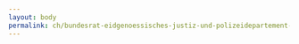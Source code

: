 ```yaml
---
layout: body
permalink: ch/bundesrat-eidgenoessisches-justiz-und-polizeidepartement-bundesamt-fuer-migration-direktion-stv-direktor-in-stab-der-amtsleitung/
---
```


